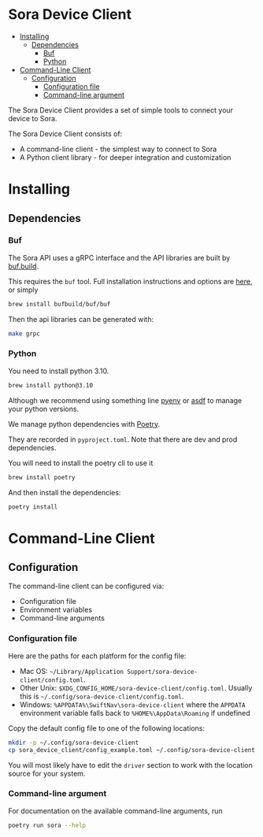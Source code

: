 Sora Device Client
=================

<!-- vim-markdown-toc GFM -->

* [Installing](#installing)
  * [Dependencies](#dependencies)
    * [Buf](#buf)
    * [Python](#python)
* [Command-Line Client](#command-line-client)
  * [Configuration](#configuration)
    * [Configuration file](#configuration-file)
    * [Command-line argument](#command-line-argument)

<!-- vim-markdown-toc -->

The Sora Device Client provides a set of simple tools to connect your device to Sora.

The Sora Device Client consists of:

 - A command-line client - the simplest way to connect to Sora
 - A Python client library - for deeper integration and customization

# Installing
## Dependencies

### Buf

The Sora API uses a gRPC interface and the API libraries are built by
[buf.build](https://buf.build/).

This requires the `buf` tool. Full installation instructions and options are
[here](https://docs.buf.build/installation), or simply
```bash
brew install bufbuild/buf/buf
```

Then the api libraries can be generated with:
```bash
make grpc
```

### Python
You need to install python 3.10.
```bash
brew install python@3.10
```
Although we recommend using something line [pyenv](https://github.com/pyenv/pyenv)
or [asdf](https://asdf-vm.com/) to manage your python versions.

We manage python dependencies with [Poetry](https://python-poetry.org/).

They are recorded in `pyproject.toml`. Note that there are dev and prod dependencies.

You will need to install the poetry cli to use it
```bash
brew install poetry
```
And then install the dependencies:
```bash
poetry install
```

# Command-Line Client

## Configuration

The command-line client can be configured via:
 - Configuration file
 - Environment variables
 - Command-line arguments

### Configuration file

Here are the paths for each platform for the config file:

 - Mac OS: `~/Library/Application Support/sora-device-client/config.toml`.
 - Other Unix: `$XDG_CONFIG_HOME/sora-device-client/config.toml`. Usually this is `~/.config/sora-device-client/config.toml`.
 - Windows: `%APPDATA%\SwiftNav\sora-device-client` where the `APPDATA` environment variable falls back to `%HOME%\AppData\Roaming` if undefined

Copy the default config file to one of the following locations:
```bash
mkdir -p ~/.config/sora-device-client
cp sora_device_client/config_example.toml ~/.config/sora-device-client
```
You will most likely have to edit the `driver` section to work with the location source for your system.

### Command-line argument

For documentation on the available command-line arguments, run
```bash
poetry run sora --help
```
